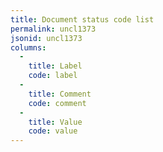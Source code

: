 ```yaml
---
title: Document status code list
permalink: uncl1373
jsonid: uncl1373
columns:
  - 
    title: Label
    code: label
  - 
    title: Comment
    code: comment
  - 
    title: Value
    code: value
---
```

